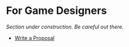 # For Game Designers

_Section under construction. Be careful out there._

- [Write a Proposal](writing-a-proposal.md)
